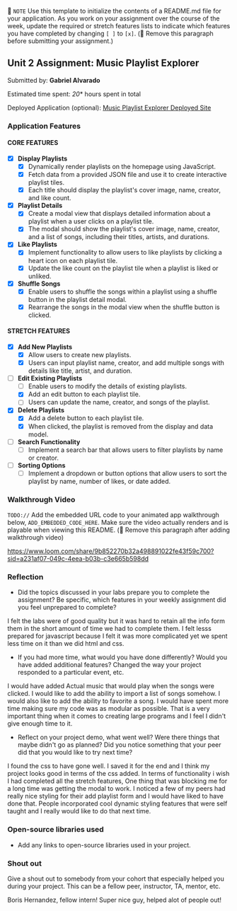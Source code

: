 📝 `NOTE` Use this template to initialize the contents of a README.md file for your application. As you work on your assignment over the course of the week, update the required or stretch features lists to indicate which features you have completed by changing `[ ]` to `[x]`. (🚫 Remove this paragraph before submitting your assignment.)

## Unit 2 Assignment: Music Playlist Explorer

Submitted by: **Gabriel Alvarado**

Estimated time spent: *20** hours spent in total

Deployed Application (optional): [Music Playlist Explorer Deployed Site](ADD_LINK_HERE)


### Application Features

#### CORE FEATURES

- [x] **Display Playlists**
  - [x] Dynamically render playlists on the homepage using JavaScript.
  - [x] Fetch data from a provided JSON file and use it to create interactive playlist tiles.
  - [x] Each title should display the playlist's cover image, name, creator, and like count.

- [x] **Playlist Details**
  - [x] Create a modal view that displays detailed information about a playlist when a user clicks on a playlist tile.
  - [x] The modal should show the playlist's cover image, name, creator, and a list of songs, including their titles, artists, and durations.

- [x] **Like Playlists**
  - [x] Implement functionality to allow users to like playlists by clicking a heart icon on each playlist tile.
  - [x] Update the like count on the playlist tile when a playlist is liked or unliked.

- [x] **Shuffle Songs**
  - [x] Enable users to shuffle the songs within a playlist using a shuffle button in the playlist detail modal.
  - [x] Rearrange the songs in the modal view when the shuffle button is clicked.

#### STRETCH FEATURES

- [x] **Add New Playlists**
  - [x] Allow users to create new playlists.
  - [x] Users can input playlist name, creator, and add multiple songs with details like title, artist, and duration.

- [ ] **Edit Existing Playlists**
  - [ ] Enable users to modify the details of existing playlists.
  - [x] Add an edit button to each playlist tile.
  - [ ] Users can update the name, creator, and songs of the playlist.

- [x] **Delete Playlists**
  - [x] Add a delete button to each playlist tile.
  - [x] When clicked, the playlist is removed from the display and data model.

- [ ] **Search Functionality**
  - [ ] Implement a search bar that allows users to filter playlists by name or creator.

- [ ] **Sorting Options**
  - [ ] Implement a dropdown or button options that allow users to sort the playlist by name, number of likes, or date added.

### Walkthrough Video

`TODO://` Add the embedded URL code to your animated app walkthrough below, `ADD_EMBEDDED_CODE_HERE`. Make sure the video actually renders and is playable when viewing this README. (🚫 Remove this paragraph after adding walkthrough video)

https://www.loom.com/share/9b852270b32a498891022fe43f59c700?sid=a231af07-049c-4eea-b03b-c3e665b598dd

### Reflection

* Did the topics discussed in your labs prepare you to complete the assignment? Be specific, which features in your weekly assignment did you feel unprepared to complete?

I felt the labs were of good quality but it was hard to retain all the info form them in the short amount of time we had to complete them. I felt lesss prepared for javascript because I felt
it was more complicated yet we spent less time on it than we did html and css.

* If you had more time, what would you have done differently? Would you have added additional features? Changed the way your project responded to a particular event, etc.
  
I would have added Actual music that would play when the songs were clicked. I would like to add the ability to import a list of songs somehow. I would also like to add the ability to 
favorite a song. I would have spent more time making sure my code was as modular as possible. That is a very important thing when it comes to creating large programs and I feel I 
didn't give enough time to it. 

* Reflect on your project demo, what went well? Were there things that maybe didn't go as planned? Did you notice something that your peer did that you would like to try next time?

I found the css to have gone well. I saved it for the end and I think my project looks good in terms of the css added. In terms of functionality i wish I had completed all the stretch features,
One thing that was blocking me for a long time was getting the modal to work. I noticed a few of my peers had really nice styling for their add playlist form and I would have liked to have done that.
People incorporated cool dynamic styling features that were self taught and I really would like to do that next time.

### Open-source libraries used

- Add any links to open-source libraries used in your project.

### Shout out

Give a shout out to somebody from your cohort that especially helped you during your project. This can be a fellow peer, instructor, TA, mentor, etc.

Boris Hernandez, fellow intern! Super nice guy, helped alot of people out!
